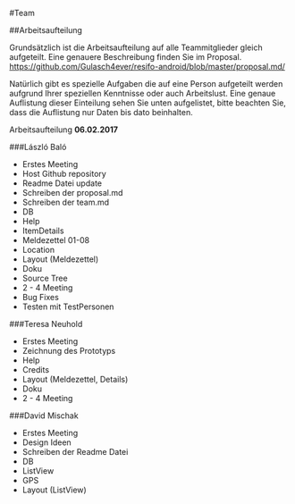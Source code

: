 #Team

##Arbeitsaufteilung 

Grundsätzlich ist die Arbeitsaufteilung auf alle Teammitglieder gleich aufgeteilt. Eine genauere Beschreibung finden Sie im Proposal. https://github.com/Gulasch4ever/resifo-android/blob/master/proposal.md/ 

Natürlich gibt es spezielle Aufgaben die auf eine Person aufgeteilt werden aufgrund Ihrer speziellen Kenntnisse oder auch Arbeitslust. Eine genaue Auflistung dieser Einteilung sehen Sie unten aufgelistet, bitte beachten Sie, dass die Auflistung nur Daten bis dato beinhalten. 

Arbeitsaufteilung **06.02.2017**

###László Baló 
* Erstes Meeting 
* Host Github repository
* Readme Datei update
* Schreiben der proposal.md 
* Schreiben der team.md
* DB
* Help
* ItemDetails
* Meldezettel 01-08
* Location
* Layout (Meldezettel)
* Doku
* Source Tree 
* 2 - 4 Meeting 
* Bug Fixes 
* Testen mit TestPersonen 


###Teresa Neuhold 
* Erstes Meeting 
* Zeichnung des Prototyps 
* Help
* Credits
* Layout (Meldezettel, Details)
* Doku
* 2 - 4 Meeting 



###David Mischak
* Erstes Meeting 
* Design Ideen 
* Schreiben der Readme Datei 
* DB
* ListView
* GPS
* Layout (ListView)

